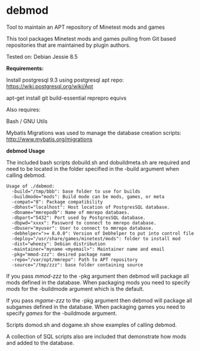 # debmod
Tool to maintain an APT repository of Minetest mods and games

This tool packages Minetest mods and games pulling from Git based repositories that are maintained by plugin authors.  

Tested on: Debian Jessie 8.5

**Requirements:**

Install postgresql 9.3 using postgresql apt repo: https://wiki.postgresql.org/wiki/Apt

apt-get install git build-essential reprepro equivs

Also requires:

Bash / GNU Utils

Mybatis Migrations was used to manage the database creation scripts:  http://www.mybatis.org/migrations

**debmod Usage**

The included bash scripts dobuild.sh and dobuildmeta.sh are required and need to be located in the folder specified in the -build argument when calling debmod. 
```
Usage of ./debmod:
  -build="/tmp/bbb": base folder to use for builds
  -buildmode="mods": Build mode can be mods, games, or meta
  -compat="8": Package compatibility
  -dbhost="localhost": Host location of PostgresSQL database.
  -dbname="mmrepodb": Name of mmrepo databaes.
  -dbport="5432": Port used by PostgresSQL database.
  -dbpwd="xxxx": Password to connect to mmrepo database.
  -dbuser="myuser": User to connect to mmrepo database.
  -debhelper=">= 8.0.0": Version of Debhelper to put into control file
  -deploy="/usr/share/games/minetest/mods": folder to install mod
  -dist="wheezy": Debian distribution
  -maintainer="myname <myemail>": Maintainer name and email
  -pkg="mmod-zzz": desired package name
  -repo="/var/opt/mmrepo": Path to APT repository
  -source="/tmp/zzz": base folder containing source
```
If you pass *mmod-zzz* to the -pkg argument then debmod will package all mods defined in the database.  When packaging mods you need to specify *mods* for the -buildmode argument which is the default. 

If you pass *mgame-zzz* to the -pkg argument then debmod will package all subgames defined in the database.  When packaging games you need to specify *games* for the -buildmode argument.

Scripts domod.sh and dogame.sh show examples of calling debmod.

A collection of SQL scripts also are included that demonstrate how mods and added to the database.
